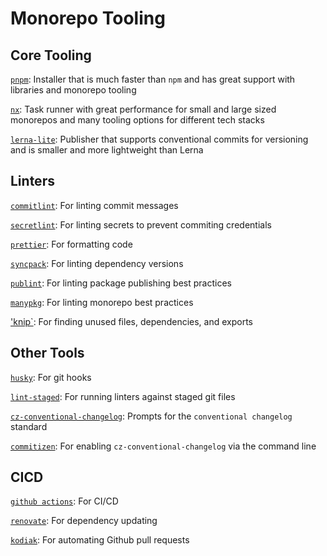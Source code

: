# Monorepo Tooling

## Core Tooling

[`pnpm`](https://github.com/pnpm/pnpm): Installer that is much faster than `npm` and has great support with libraries and monorepo tooling

[`nx`](https://github.com/nrwl/nx): Task runner with great performance for small and large sized monorepos and many tooling options for different tech stacks

[`lerna-lite`](https://github.com/lerna-lite/lerna-lite): Publisher that supports conventional commits for versioning and is smaller and more lightweight than Lerna

## Linters

[`commitlint`](https://github.com/conventional-changelog/commitlint): For linting commit messages

[`secretlint`](https://github.com/secretlint/secretlint): For linting secrets to prevent commiting credentials

[`prettier`](https://github.com/prettier/prettier): For formatting code

[`syncpack`](https://github.com/JamieMason/syncpack): For linting dependency versions

[`publint`](https://github.com/bluwy/publint): For linting package publishing best practices

[`manypkg`](https://github.com/Thinkmill/manypkg): For linting monorepo best practices

['knip`](https://github.com/webpro/knip): For finding unused files, dependencies, and exports

## Other Tools

[`husky`](https://github.com/typicode/husky): For git hooks

[`lint-staged`](https://github.com/lint-staged/lint-staged): For running linters against staged git files

[`cz-conventional-changelog`](https://github.com/commitizen/cz-conventional-changelog): Prompts for the `conventional changelog` standard

[`commitizen`](https://github.com/commitizen/cz-cli): For enabling `cz-conventional-changelog` via the command line

## CICD

[`github actions`](https://docs.github.com/en/actions): For CI/CD

[`renovate`](https://github.com/renovatebot/renovate): For dependency updating

[`kodiak`](https://github.com/chdsbd/kodiak): For automating Github pull requests
